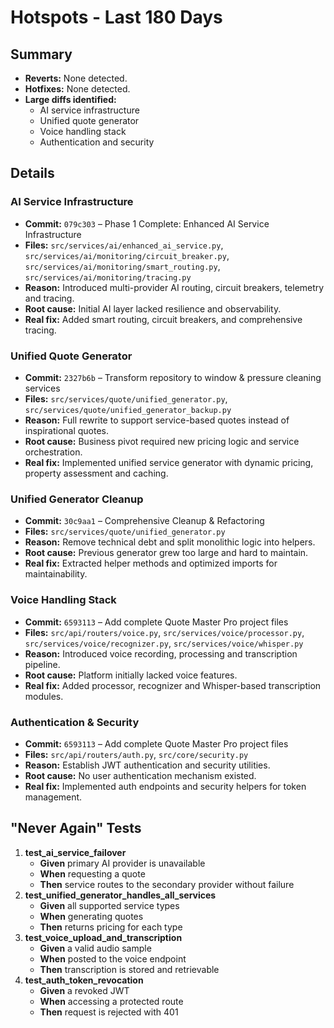 # Hotspots - Last 180 Days

## Summary
- **Reverts:** None detected.
- **Hotfixes:** None detected.
- **Large diffs identified:**
  - AI service infrastructure
  - Unified quote generator
  - Voice handling stack
  - Authentication and security

## Details

### AI Service Infrastructure
- **Commit:** `079c303` – Phase 1 Complete: Enhanced AI Service Infrastructure
- **Files:** `src/services/ai/enhanced_ai_service.py`, `src/services/ai/monitoring/circuit_breaker.py`, `src/services/ai/monitoring/smart_routing.py`, `src/services/ai/monitoring/tracing.py`
- **Reason:** Introduced multi-provider AI routing, circuit breakers, telemetry and tracing.
- **Root cause:** Initial AI layer lacked resilience and observability.
- **Real fix:** Added smart routing, circuit breakers, and comprehensive tracing.

### Unified Quote Generator
- **Commit:** `2327b6b` – Transform repository to window & pressure cleaning services
- **Files:** `src/services/quote/unified_generator.py`, `src/services/quote/unified_generator_backup.py`
- **Reason:** Full rewrite to support service-based quotes instead of inspirational quotes.
- **Root cause:** Business pivot required new pricing logic and service orchestration.
- **Real fix:** Implemented unified service generator with dynamic pricing, property assessment and caching.

### Unified Generator Cleanup
- **Commit:** `30c9aa1` – Comprehensive Cleanup & Refactoring
- **Files:** `src/services/quote/unified_generator.py`
- **Reason:** Remove technical debt and split monolithic logic into helpers.
- **Root cause:** Previous generator grew too large and hard to maintain.
- **Real fix:** Extracted helper methods and optimized imports for maintainability.

### Voice Handling Stack
- **Commit:** `6593113` – Add complete Quote Master Pro project files
- **Files:** `src/api/routers/voice.py`, `src/services/voice/processor.py`, `src/services/voice/recognizer.py`, `src/services/voice/whisper.py`
- **Reason:** Introduced voice recording, processing and transcription pipeline.
- **Root cause:** Platform initially lacked voice features.
- **Real fix:** Added processor, recognizer and Whisper-based transcription modules.

### Authentication & Security
- **Commit:** `6593113` – Add complete Quote Master Pro project files
- **Files:** `src/api/routers/auth.py`, `src/core/security.py`
- **Reason:** Establish JWT authentication and security utilities.
- **Root cause:** No user authentication mechanism existed.
- **Real fix:** Implemented auth endpoints and security helpers for token management.

## "Never Again" Tests
1. **test_ai_service_failover**  
   - **Given** primary AI provider is unavailable  
   - **When** requesting a quote  
   - **Then** service routes to the secondary provider without failure
2. **test_unified_generator_handles_all_services**  
   - **Given** all supported service types  
   - **When** generating quotes  
   - **Then** returns pricing for each type
3. **test_voice_upload_and_transcription**  
   - **Given** a valid audio sample  
   - **When** posted to the voice endpoint  
   - **Then** transcription is stored and retrievable
4. **test_auth_token_revocation**  
   - **Given** a revoked JWT  
   - **When** accessing a protected route  
   - **Then** request is rejected with 401


